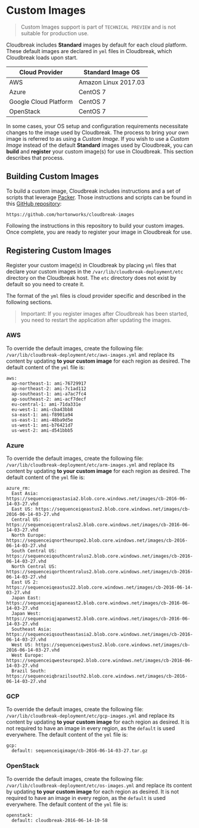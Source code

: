 # Custom Images

> Custom Images support is part of `TECHNICAL PREVIEW` and is not suitable for production use.

Cloudbreak includes **Standard** images by default for each cloud platform. These default images are declared in `yml` files
in Cloudbreak, which Cloudbreak loads upon start.

| Cloud Provider | Standard Image OS |
|---|---|
|AWS | Amazon Linux 2017.03 |
|Azure | CentOS 7 |
|Google Cloud Platform | CentOS 7 |
|OpenStack | CentOS 7 |

In some cases, your OS setup and configuration requirements necessitate changes to the image used by Cloudbreak.
The process to bring your own image is referred to as using a *Custom Image*. If you wish to
use a *Custom Image* instead of the default **Standard** images used by Cloudbreak, you can **build** and **register** your custom image(s) for use
in Cloudbreak. This section describes that process.

## Building Custom Images

To build a custom image, Cloudbreak includes instructions and a set of scripts that leverage [Packer](https://www.packer.io/docs/).
Those instructions and scripts can be found in this [GitHub repository](https://github.com/hortonworks/cloudbreak-images):

```
https://github.com/hortonworks/cloudbreak-images
```

Following the instructions in this repository to build your custom images. Once complete, you are ready to register your
image in Cloudbreak for use. 

## Registering Custom Images

Register your custom image(s) in Cloudbreak by placing `yml` files that
declare your custom images in the `/var/lib/cloudbreak-deployment/etc` directory on the Cloudbreak host. The
`etc` directory does not exist by default so you need to create it.

The format of the `yml` files is cloud provider specific and described in the following sections.  

> Important: If you register images after Cloudbreak has been started, you need to restart the application after updating the images.

### AWS

To override the default images, create the following file: `/var/lib/cloudbreak-deployment/etc/aws-images.yml` and
replace its content by updating **to your custom image** for each region as desired. The default content of the `yml` file is:

```
aws:
  ap-northeast-1: ami-76729917
  ap-northeast-2: ami-7c1ad112
  ap-southeast-1: ami-a7ac7fc4
  ap-southeast-2: ami-acf7decf
  eu-central-1: ami-71da331e
  eu-west-1: ami-cba43bb8
  sa-east-1: ami-f8901a94
  us-east-1: ami-48ba9d5e
  us-west-1: ami-b76421d7
  us-west-2: ami-d541bbb5
```

### Azure
To override the default images, create the following file: `/var/lib/cloudbreak-deployment/etc/arm-images.yml` and
replace its content by updating **to your custom image** for each region as desired. The default content of the `yml` file is:

```
azure_rm:
  East Asia: https://sequenceiqeastasia2.blob.core.windows.net/images/cb-2016-06-14-03-27.vhd
  East US: https://sequenceiqeastus2.blob.core.windows.net/images/cb-2016-06-14-03-27.vhd
  Central US: https://sequenceiqcentralus2.blob.core.windows.net/images/cb-2016-06-14-03-27.vhd
  North Europe: https://sequenceiqnortheurope2.blob.core.windows.net/images/cb-2016-06-14-03-27.vhd
  South Central US: https://sequenceiqouthcentralus2.blob.core.windows.net/images/cb-2016-06-14-03-27.vhd
  North Central US: https://sequenceiqorthcentralus2.blob.core.windows.net/images/cb-2016-06-14-03-27.vhd
  East US 2: https://sequenceiqeastus22.blob.core.windows.net/images/cb-2016-06-14-03-27.vhd
  Japan East: https://sequenceiqjapaneast2.blob.core.windows.net/images/cb-2016-06-14-03-27.vhd
  Japan West: https://sequenceiqjapanwest2.blob.core.windows.net/images/cb-2016-06-14-03-27.vhd
  Southeast Asia: https://sequenceiqsoutheastasia2.blob.core.windows.net/images/cb-2016-06-14-03-27.vhd
  West US: https://sequenceiqwestus2.blob.core.windows.net/images/cb-2016-06-14-03-27.vhd
  West Europe: https://sequenceiqwesteurope2.blob.core.windows.net/images/cb-2016-06-14-03-27.vhd
  Brazil South: https://sequenceiqbrazilsouth2.blob.core.windows.net/images/cb-2016-06-14-03-27.vhd
```

### GCP
To override the default images, create the following file: `/var/lib/cloudbreak-deployment/etc/gcp-images.yml` and
replace its content by updating **to your custom image** for each region as desired. It is not required to have an image in every region, as the `default` is used everywhere. The default content of the `yml` file is:

```
gcp:
  default: sequenceiqimage/cb-2016-06-14-03-27.tar.gz
```

### OpenStack
To override the default images, create the following file: `/var/lib/cloudbreak-deployment/etc/os-images.yml` and
replace its content by updating **to your custom image** for each region as desired. It is not required to have an image in every region, as the `default` is used everywhere. The default content of the `yml` file is:

```
openstack:
  default: cloudbreak-2016-06-14-10-58
```